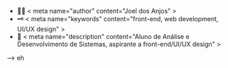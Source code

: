 - 👨‍💻 < meta name="author" content="Joel dos Anjos" >
- 🗝 < meta name="keywords" content="front-end, web development, UI/UX design" >
- 💬 < meta name="description" content="Aluno de Análise e Desenvolvimento de Sistemas, aspirante a front-end/UI/UX design" >

--> eh

